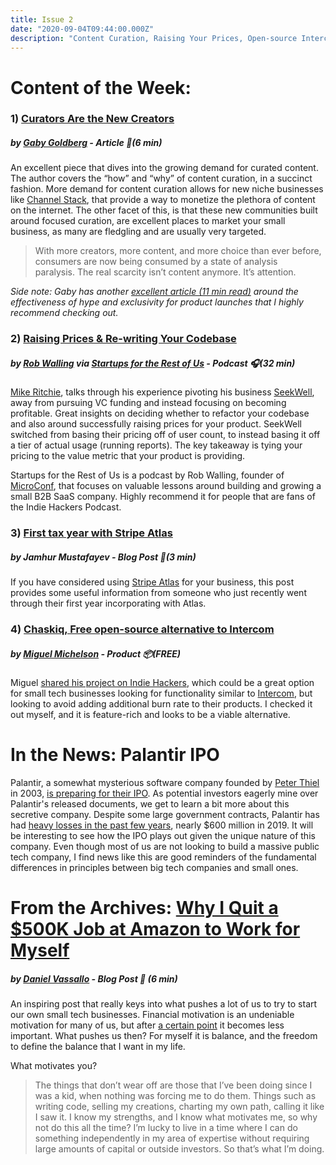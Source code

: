```yaml
---
title: Issue 2
date: "2020-09-04T09:44:00.000Z"
description: "Content Curation, Raising Your Prices, Open-source Intercom Alternative"
---
```


# Content of the Week:

### 1) **[Curators Are the New Creators](https://medium.com/@gabygoldberg/curators-are-the-new-creators-the-business-model-of-good-taste-5852727d4b54)**

##### by **[Gaby Goldberg](https://twitter.com/gaby_goldberg)** - Article 📰(6 min)

An excellent piece that dives into the growing demand for curated content. The author covers the “how” and “why” of content curation, in a succinct fashion. More demand for content curation allows for new niche businesses like [Channel Stack](https://www.producthunt.com/posts/channels-stack), that provide a way to monetize the plethora of content on the internet. The other facet of this, is that these new communities built around focused curation, are excellent places to market your small business, as many are fledgling and are usually very targeted.

> With more creators, more content, and more choice than ever before, consumers are now being consumed by a state of analysis paralysis. The real scarcity isn’t content anymore. It’s attention.

*Side note: Gaby has another [excellent article (11 min read)](https://medium.com/@gabygoldberg/the-value-of-a-velvet-rope-effects-of-hype-and-exclusivity-on-launch-strategies-8e8061cf517e) around the effectiveness of hype and exclusivity for product launches that I highly recommend checking out.*

### 2) **[Raising Prices & Re-writing Your Codebase](https://www.startupsfortherestofus.com/episodes/episode-511-raising-prices-re-writing-your-codebase)**

##### by **[Rob Walling](https://twitter.com/robwalling)** via **[Startups for the Rest of Us](https://www.startupsfortherestofus.com/)** - Podcast 🎧(32 min)

[Mike Ritchie](https://twitter.com/mike_seekwell), talks through his experience pivoting his business [SeekWell](https://www.seekwell.io/), away from pursuing VC funding and instead focusing on becoming profitable. Great insights on deciding whether to refactor your codebase and also around successfully raising prices for your product. SeekWell switched from basing their pricing off of user count, to instead basing it off a tier of actual usage (running reports). The key takeaway is tying your pricing to the value metric that your product is providing.

Startups for the Rest of Us is a podcast by Rob Walling, founder of [MicroConf](https://microconf.com]%28https//microconf.com/), that focuses on valuable lessons around building and growing a small B2B SaaS company. Highly recommend it for people that are fans of the Indie Hackers Podcast.

### 3) **[First tax year with Stripe Atlas](https://tryhexadecimal.com/journal/business-taxes)**

##### by Jamhur Mustafayev - Blog Post 📰(3 min)

If you have considered using [Stripe Atlas](https://stripe.com/atlas) for your business, this post provides some useful information from someone who just recently went through their first year incorporating with Atlas.

### 4) **[Chaskiq, Free open-source alternative to Intercom](https://www.chaskiq.io/)**

##### by **[Miguel Michelson](https://twitter.com/michelson)** - Product 📦(FREE)

Miguel [shared his project on Indie Hackers](https://www.indiehackers.com/post/ive-built-an-open-source-alternative-to-intercom-drift-zendesk-50e5c41377), which could be a great option for small tech businesses looking for functionality similar to [Intercom](https://www.intercom.com/), but looking to avoid adding additional burn rate to their products. I checked it out myself, and it is feature-rich and looks to be a viable alternative.

# In the News: Palantir IPO

Palantir, a somewhat mysterious software company founded by [Peter Thiel](https://twitter.com/peterthiel) in 2003, [is preparing for their IPO](https://www.nytimes.com/2020/08/26/technology/palantir-ipo.html). As potential investors eagerly mine over Palantir's released documents, we get to learn a bit more about this secretive company. Despite some large government contracts, Palantir has had [heavy losses in the past few years](https://techcrunch.com/2020/08/22/palantir-and-the-great-revenue-mystery/), nearly $600 million in 2019. It will be interesting to see how the IPO plays out given the unique nature of this company. Even though most of us are not looking to build a massive public tech company, I find news like this are good reminders of the fundamental differences in principles between big tech companies and small ones.

# From the Archives: **[Why I Quit a $500K Job at Amazon to Work for Myself](https://danielvassallo.com/only-intrinsic-motivation-lasts/)**

##### by **[Daniel Vassallo](https://twitter.com/dvassallo)** - Blog Post 📰 (6 min)

An inspiring post that really keys into what pushes a lot of us to try to start our own small tech businesses. Financial motivation is an undeniable motivation for many of us, but after [a certain point](https://www.wsj.com/articles/BL-WHB-3576) it becomes less important. What pushes us then? For myself it is balance, and the freedom to define the balance that I want in my life.

What motivates you?

> The things that don’t wear off are those that I’ve been doing since I was a kid, when nothing was forcing me to do them. Things such as writing code, selling my creations, charting my own path, calling it like I saw it. I know my strengths, and I know what motivates me, so why not do this all the time? I’m lucky to live in a time where I can do something independently in my area of expertise without requiring large amounts of capital or outside investors. So that’s what I’m doing.